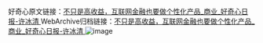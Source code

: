 好奇心原文链接：[不只是高收益，互联网金融也要做个性化产品_商业_好奇心日报-许冰清 ](https://www.qdaily.com/articles/11179.html)
WebArchive归档链接：[不只是高收益，互联网金融也要做个性化产品_商业_好奇心日报-许冰清 ](http://web.archive.org/web/20190623163916/https://www.qdaily.com/articles/11179.html)
![image](http://ww3.sinaimg.cn/large/007d5XDply1g3wd3r7q1vj30u02d14qp)